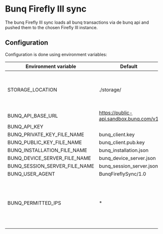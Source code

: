 # Bunq Firefly III sync

The bunq Firefly III sync loads all bunq transactions via de bunq api and pushed them to the chosen Firefly III instance.

## Configuration

Configuration is done using environment variables:

| Environment variable | Default | Description |
| -------------------- | ------- | ----------- |
| STORAGE_LOCATION | ./storage/ | Location where the bunq FireFly III can persist files |
| BUNQ_API_BASE_URL | https://public-api.sandbox.bunq.com/v1 |
| BUNQ_API_KEY | | |
| BUNQ_PRIVATE_KEY_FILE_NAME | bunq_client.key | |
| BUNQ_PUBLIC_KEY_FILE_NAME | bunq_client.pub.key | |
| BUNQ_INSTALLATION_FILE_NAME | bunq_installation.json | |
| BUNQ_DEVICE_SERVER_FILE_NAME | bunq_device_server.json | |
| BUNQ_SESSION_SERVER_FILE_NAME | bunq_session_server.json | |
| BUNQ_USER_AGENT | BunqFireflySync/1.0 | |
| BUNQ_PERMITTED_IPS | * | Comma-separated list with all ips that are allowed to use the bunq api key |
